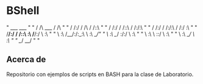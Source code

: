 # BShell
"      ___                     ___    " 
"     /  /\      ___          /  /\   " 
"    /  /:/     /  /\        /  /::\  " 
"   /  /:/     /  /::\      /  /:/\:\ " 
"  /  /:/     /  /:/\:\    /  /:/  \:\	" 
" /__/:/     /  /::\ \:\  /__/:/ \  \:\	"
" \  \:\    /__/:/\:\_\:\ \  \:\  \__\/"
"  \  \:\   \__\/  \:\/:/  \  \:\     " 
"   \  \:\       \  \::/    \  \:\     "
"    \  \:\       \__\/      \  \:\   " 
"     \__\/                   \__\/   " 
"
## Acerca de
Repositorio con ejemplos de scripts en BASH para la clase de Laboratorio.

